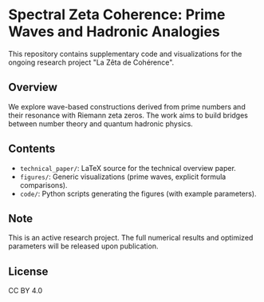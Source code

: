 # Spectral Zeta Coherence: Prime Waves and Hadronic Analogies

This repository contains supplementary code and visualizations for the ongoing research project "La Zêta de Cohérence".

## Overview
We explore wave-based constructions derived from prime numbers and their resonance with Riemann zeta zeros. The work aims to build bridges between number theory and quantum hadronic physics.

## Contents
- `technical_paper/`: LaTeX source for the technical overview paper.
- `figures/`: Generic visualizations (prime waves, explicit formula comparisons).
- `code/`: Python scripts generating the figures (with example parameters).

## Note
This is an active research project. The full numerical results and optimized parameters will be released upon publication.

## License
CC BY 4.0
